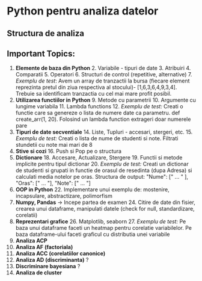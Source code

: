 # Python pentru analiza datelor

## Structura de analiza

## Important Topics:

1. **Elemente de baza din Python**
   2. Variabile - tipuri de date
   3. Atribuiri
   4. Comparatii
   5. Operatori
   6. Structuri de control (repetitive, alternative)
      7. _Exemplu de test_: Avem un array de tranzactii la bursa (fiecare element reprezinta pretul din ziua respectiva al stocului)- [1,6,3,6,4,9,3,4]. Trebuie sa identificam tranzactia cu cel mai mare profit posibil. 
8. **Utilizarea functiilor in Python**
   9. Metode cu parametrii
   10. Argumente cu lungime variabila
   11. Lambda functions
       12. _Exemplu de test:_ Creati o functie care sa genereze o lista de numere date ca parametru. def create_arr(1, 20). Folosind un lambda function extrageri doar numerele pare
13. **Tipuri de date secventiale**
    14. Liste, Tupluri - accesari, stergeri, etc.
        15. _Exemplu de test:_ Creati o lista de nume de studenti si note. Filtrati stundetii cu note mai mari de 8
15. **Stive si cozi**
    16. Push si Pop pe o structura
17. **Dictionare**
    18. Accesare, Actualizare, Stergere
    19. Functii si metode implicite pentru tipul dictionar
        20. _Exemplu de test:_ Creati un dictionar de studenti si grupati in functie de orasul de resedinta (dupa Adresa) si calculati media notelor pe oras. Structura de output: "Nume": [" ... " ], "Oras": [" ... "], "Note": [" ... "]
21. **OOP in Python**
    22. Implementare unui exemplu de: mostenire, incapsulare, abstractizare, polimorfism
23. **Numpy, Pandas** -> Incepe partea de examen
    24. Citire de date din fisier, crearea unui dataframe, manipulati datele (check for null, standardizare, corelatii)
25. **Reprezentari grafice**
    26. Matplotlib, seaborn
        27. _Exemplu de test:_ Pe baza unui dataframe faceti un heatmap pentru corelatie variabilelor. Pe baza dataframe-ului faceti graficul cu distributia unei variabile
28. **Analiza ACP**
29. **Analiza AF (factoriala)**
30. **Analiza ACC (corelatiilor canonice)**
31. **Analiza AD (discriminanta)** ?
32. **Discriminare bayesiana** ?
33. **Analiza de cluster**